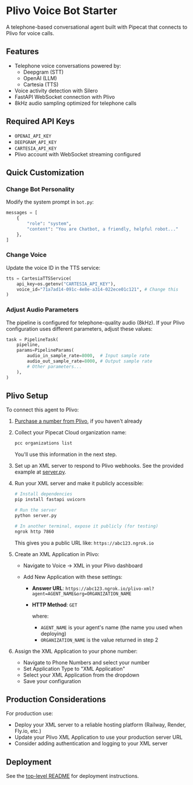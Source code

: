 # Plivo Voice Bot Starter

A telephone-based conversational agent built with Pipecat that connects to Plivo for voice calls.

## Features

- Telephone voice conversations powered by:
  - Deepgram (STT)
  - OpenAI (LLM)
  - Cartesia (TTS)
- Voice activity detection with Silero
- FastAPI WebSocket connection with Plivo
- 8kHz audio sampling optimized for telephone calls

## Required API Keys

- `OPENAI_API_KEY`
- `DEEPGRAM_API_KEY`
- `CARTESIA_API_KEY`
- Plivo account with WebSocket streaming configured

## Quick Customization

### Change Bot Personality

Modify the system prompt in `bot.py`:

```python
messages = [
    {
        "role": "system",
        "content": "You are Chatbot, a friendly, helpful robot..."
    },
]
```

### Change Voice

Update the voice ID in the TTS service:

```python
tts = CartesiaTTSService(
    api_key=os.getenv("CARTESIA_API_KEY"),
    voice_id="71a7ad14-091c-4e8e-a314-022ece01c121", # Change this
)
```

### Adjust Audio Parameters

The pipeline is configured for telephone-quality audio (8kHz). If your Plivo configuration uses different parameters, adjust these values:

```python
task = PipelineTask(
    pipeline,
    params=PipelineParams(
        audio_in_sample_rate=8000,  # Input sample rate
        audio_out_sample_rate=8000, # Output sample rate
        # Other parameters...
    ),
)
```

## Plivo Setup

To connect this agent to Plivo:

1. [Purchase a number from Plivo](https://www.plivo.com/docs/numbers/quickstart/), if you haven't already

2. Collect your Pipecat Cloud organization name:

   ```bash
   pcc organizations list
   ```

   You'll use this information in the next step.

3. Set up an XML server to respond to Plivo webhooks. See the provided example at [server.py](server.py).

4. Run your XML server and make it publicly accessible:

   ```bash
   # Install dependencies
   pip install fastapi uvicorn

   # Run the server
   python server.py

   # In another terminal, expose it publicly (for testing)
   ngrok http 7860
   ```

   This gives you a public URL like: `https://abc123.ngrok.io`

5. Create an XML Application in Plivo:

   - Navigate to Voice → XML in your Plivo dashboard
   - Add New Application with these settings:

     - **Answer URL**: `https://abc123.ngrok.io/plivo-xml?agent=AGENT_NAME&org=ORGANIZATION_NAME`
     - **HTTP Method**: `GET`

       where:

       - `AGENT_NAME` is your agent's name (the name you used when deploying)
       - `ORGANIZATION_NAME` is the value returned in step 2

6. Assign the XML Application to your phone number:

   - Navigate to Phone Numbers and select your number
   - Set Application Type to "XML Application"
   - Select your XML Application from the dropdown
   - Save your configuration

## Production Considerations

For production use:

- Deploy your XML server to a reliable hosting platform (Railway, Render, Fly.io, etc.)
- Update your Plivo XML Application to use your production server URL
- Consider adding authentication and logging to your XML server

## Deployment

See the [top-level README](../README.md) for deployment instructions.
